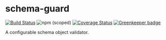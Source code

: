 # schema-guard

[![Build Status](https://travis-ci.org/kissmybutton/schema-guard.svg?branch=master)](https://travis-ci.org/kissmybutton/schema-guard) ![npm (scoped)](https://img.shields.io/npm/v/@kissmybutton/schema-guard.svg) [![Coverage Status](https://coveralls.io/repos/github/kissmybutton/schema-guard/badge.svg?branch=master)](https://coveralls.io/github/kissmybutton/schema-guard?branch=master) [![Greenkeeper badge](https://badges.greenkeeper.io/kissmybutton/schema-guard.svg)](https://greenkeeper.io/)

A configurable schema object validator.
